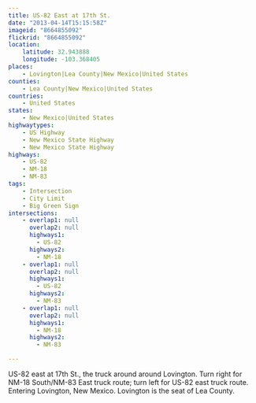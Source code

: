 ```yaml
---
title: US-82 East at 17th St.
date: "2013-04-14T15:15:58Z"
imageid: "8664855092"
flickrid: "8664855092"
location:
    latitude: 32.943888
    longitude: -103.368405
places:
    - Lovington|Lea County|New Mexico|United States
counties:
    - Lea County|New Mexico|United States
countries:
    - United States
states:
    - New Mexico|United States
highwaytypes:
    - US Highway
    - New Mexico State Highway
    - New Mexico State Highway
highways:
    - US-82
    - NM-18
    - NM-83
tags:
    - Intersection
    - City Limit
    - Big Green Sign
intersections:
    - overlap1: null
      overlap2: null
      highways1:
        - US-82
      highways2:
        - NM-18
    - overlap1: null
      overlap2: null
      highways1:
        - US-82
      highways2:
        - NM-83
    - overlap1: null
      overlap2: null
      highways1:
        - NM-18
      highways2:
        - NM-83

---
```

US-82 east at 17th St., the truck around around Lovington.  Turn right for NM-18 South/NM-83 East truck route; turn left for US-82 east truck route.  Entering Lovington, New Mexico.  Lovington is the seat of Lea County.